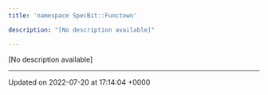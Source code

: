```yaml
---
title: 'namespace SpecBit::Functown'

description: "[No description available]"

---
```







[No description available]






-------------------------------

Updated on 2022-07-20 at 17:14:04 +0000